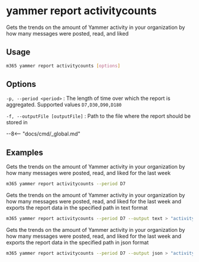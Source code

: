 # yammer report activitycounts

Gets the trends on the amount of Yammer activity in your organization by how many messages were posted, read, and liked

## Usage

```sh
m365 yammer report activitycounts [options]
```

## Options

`-p, --period <period>`
: The length of time over which the report is aggregated. Supported values `D7,D30,D90,D180`

`-f, --outputFile [outputFile]`
: Path to the file where the report should be stored in

--8<-- "docs/cmd/_global.md"

## Examples

Gets the trends on the amount of Yammer activity in your organization by how many messages were posted, read, and liked for the last week

```sh
m365 yammer report activitycounts --period D7
```

Gets the trends on the amount of Yammer activity in your organization by how many messages were posted, read, and liked for the last week and exports the report data in the specified path in text format

```sh
m365 yammer report activitycounts --period D7 --output text > "activitycounts.txt"
```

Gets the trends on the amount of Yammer activity in your organization by how many messages were posted, read, and liked for the last week and exports the report data in the specified path in json format

```sh
m365 yammer report activitycounts --period D7 --output json > "activitycounts.json"
```
